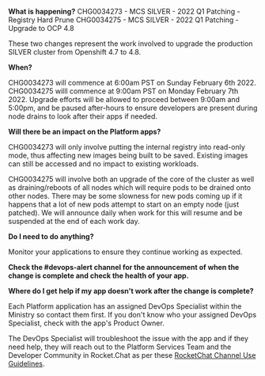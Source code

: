 **What is happening?**
CHG0034273 - MCS SILVER - 2022 Q1 Patching - Registry Hard Prune
CHG0034275 - MCS SILVER - 2022 Q1 Patching - Upgrade to OCP 4.8

These two changes represent the work involved to upgrade the production SILVER cluster from Openshift 4.7 to 4.8.

**When?**

CHG0034273 will commence at 6:00am PST on Sunday February 6th 2022.
CHG0034275 willl commence at 9:00am PST on Monday February 7th 2022. Upgrade efforts will be allowed to proceed between 9:00am and 5:00pm, and be paused after-hours to ensure developers are present during node drains to look after their apps if needed.

**Will there be an impact on the Platform apps?**

CHG0034273 will only involve putting the internal registry into read-only mode, thus affecting new images being built to be saved. Existing images can still be accessed and no impact to existing workloads.

CHG0034275 will involve both an upgrade of the core of the cluster as well as draining/reboots of all nodes which will require pods to be drained onto other nodes. There may be some slowness for new pods coming up if it happens that a lot of new pods attempt to start on an empty node (just patched). We will announce daily when work for this will resume and be suspended at the end of each work day.

**Do I need to do anything?**

Monitor your applications to ensure they continue working as expected.

**Check the #devops-alert channel for the announcement of when the change is complete and check the health of your app.**

**Where do I get help if my app doesn't work after the change is complete?**

Each Platform application has an assigned DevOps Specialist within the Ministry so contact them first. If you don't know who your assigned DevOps Specialist, check with the app's Product Owner.

The DevOps Specialist will troubleshoot the issue with the app and if they need help, they will reach out to the Platform Services Team and the Developer Community in Rocket.Chat as per these [RocketChat Channel Use Guidelines](
https://developer.gov.bc.ca/Getting-human-support-for-issues-not-covered-by-devops-requests).
